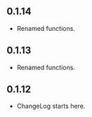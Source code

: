 ## 0.1.14

* Renamed functions.

## 0.1.13

* Renamed functions.

## 0.1.12

* ChangeLog starts here.
